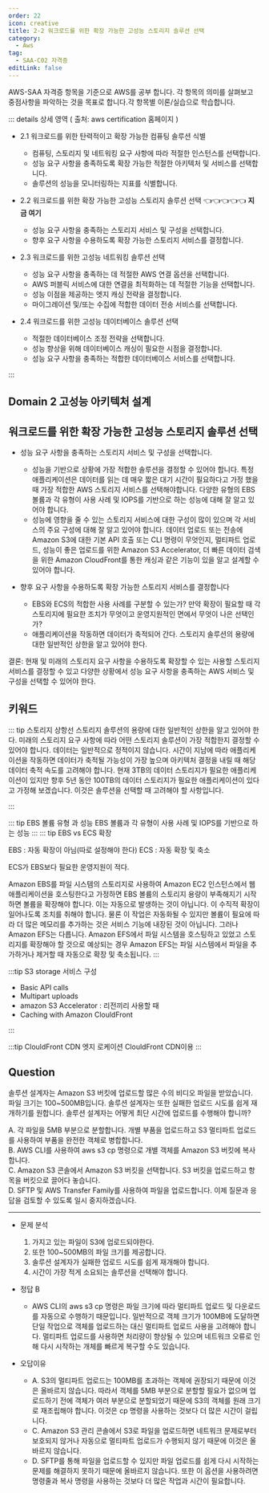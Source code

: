```yaml
---
order: 22
icon: creative
title: 2-2 워크로드를 위한 확장 가능한 고성능 스토리지 솔루션 선택
category: 
  - Aws
tag: 
  - SAA-C02 자격증
editLink: false
---
```


AWS-SAA 자격증 항목을 기준으로 AWS를 공부 합니다. 각 항목의 의미를 살펴보고 중점사항을 파악하는 것을 목표로 합니다.각 항목별 이론/실습으로 학습합니다.

::: details 상세 영역 ( 출처: aws certification 홈페이지 )

* 2.1 워크로드를 위한 탄력적이고 확장 가능한 컴퓨팅 솔루션 식별  
  * 컴퓨팅, 스토리지 및 네트워킹 요구 사항에 따라 적절한 인스턴스를 선택합니다.
  * 성능 요구 사항을 충족하도록 확장 가능한 적절한 아키텍처 및 서비스를 선택합니다.
  * 솔루션의 성능을 모니터링하는 지표를 식별합니다.

* 2.2 워크로드를 위한 확장 가능한 고성능 스토리지 솔루션 선택 👈👈👈👈👈 **지금 여기**
  * 성능 요구 사항을 충족하는 스토리지 서비스 및 구성을 선택합니다.
  * 향후 요구 사항을 수용하도록 확장 가능한 스토리지 서비스를 결정합니다.

* 2.3 워크로드를 위한 고성능 네트워킹 솔루션 선택
  * 성능 요구 사항을 충족하는 데 적절한 AWS 연결 옵션을 선택합니다.
  * AWS 퍼블릭 서비스에 대한 연결을 최적화하는 데 적절한 기능을 선택합니다.
  * 성능 이점을 제공하는 엣지 캐싱 전략을 결정합니다.
  * 마이그레이션 및/또는 수집에 적합한 데이터 전송 서비스를 선택합니다.

* 2.4 워크로드를 위한 고성능 데이터베이스 솔루션 선택
  * 적절한 데이터베이스 조정 전략을 선택합니다.
  * 성능 향상을 위해 데이터베이스 캐싱이 필요한 시점을 결정합니다.
  * 성능 요구 사항을 충족하는 적합한 데이터베이스 서비스를 선택합니다.

:::

## Domain 2 고성능 아키텍처 설계
## 워크로드를 위한 확장 가능한 고성능 스토리지 솔루션 선택


- 성능 요구 사항을 충족하는 스토리지 서비스 및 구성을 선택합니다.
  - 성능을 기반으로 상황에 가장 적합한 솔루션을 결정할 수 있어야 합니다. 특정 애플리케이션은 데이터를 읽는 데 매우 짧은 대기 시간이 필요하다고 가정 했을 때 가장 적합한 AWS 스토리지 서비스를 선택해야합니다. 다양한 유형의 EBS 볼륨과 각 유형이 사용 사례 및 IOPS를 기반으로 하는 성능에 대해 잘 알고 있어야 합니다. 
  - 성능에 영향을 줄 수 있는 스토리지 서비스에 대한 구성이 많이 있으며 각 서비스의 주요 구성에 대해 잘 알고 있어야 합니다. 데이터 업로드 또는 전송에  Amazon S3에 대한 기본 API 호출 또는 CLI 명령이 무엇인지,  멀티파트 업로드, 성능이 좋은 업로드를 위한 Amazon S3 Accelerator, 더 빠른 데이터 검색을 위한 Amazon CloudFront를 통한 캐싱과 같은 기능이 있을 알고 설계할 수 있어야 합니다.

- 향후 요구 사항을 수용하도록 확장 가능한 스토리지 서비스를 결정합니다
  -  EBS와 ECS의 적합한 사용 사례를 구분할 수 있는가? 만약 확장이 필요할 때 각 스토리지에 필요한 조치가 무엇이고 운영지원적인 면에서 무엇이 나은 선택인가?
  -   애플리케이션을 작동하면 데이터가 축적되어 간다. 스토리지 솔루션의 용량에 대한 일반적인 상한을 알고 있어야 한다. 

결론: 현재 및 미래의 스토리지 요구 사항을 수용하도록 확장할 수 있는 사용할 스토리지 서비스를 결정할 수 있고 다양한 상황에서 성능 요구 사항을 충족하는 AWS 서비스 및 구성을 선택할 수 있어야 한다.

## 키워드

::: tip 스토리지 상항선
스토리지 솔루션의 용량에 대한 일반적인 상한을 알고 있어야 한다. 
미래의 스토리지 요구 사항에 따라 어떤 스토리지 솔루션이 가장 적합한지 결정할 수 있어야 합니다. 데이터는 일반적으로 정적이지 않습니다. 시간이 지남에 따라 애플리케이션을 작동하면 데이터가 축적될 가능성이 가장 높으며 아키텍처 결정을 내릴 때 해당 데이터 축적 속도를 고려해야 합니다. 현재 3TB의 데이터 스토리지가 필요한 애플리케이션이 있지만 향후 5년 동안 100TB의 데이터 스토리지가 필요한 애플리케이션이 있다고 가정해 보겠습니다. 이것은 솔루션을 선택할 때 고려해야 할 사항입니다.  

:::

::: tip EBS 볼륨 유형 과 성능
EBS 볼륨과 각 유형이 사용 사례 및 IOPS를 기반으로 하는 성능
:::
::: tip EBS vs ECS 확장

  EBS : 자동 확장이 아님(따로 설정해야 한다)
  ECS : 자동 확장 및 축소
  
  ECS가 EBS보다 필요한 운영지원이 적다.

  Amazon EBS를 파일 시스템의 스토리지로 사용하여 Amazon EC2 인스턴스에서 웹 애플리케이션을 호스팅한다고 가정하면  EBS 볼륨의 스토리지 용량이 부족해지기 시작하면 볼륨을 확장해야 합니다. 이는 자동으로 발생하는 것이 아닙니다. 이 수직적 확장이 일어나도록 조치를 취해야 합니다. 물론 이 작업은 자동화될 수 있지만 볼륨이 필요에 따라 더 많은 메모리를 추가하는 것은 서비스 기능에 내장된 것이 아닙니다. 그러나 Amazon EFS는 다릅니다. Amazon EFS에서 파일 시스템을 호스팅하고 있었고 스토리지를 확장해야 할 것으로 예상되는 경우  Amazon EFS는 파일 시스템에서 파일을 추가하거나 제거할 때 자동으로 확장 및 축소됩니다.
  :::
  

:::tip S3 storage 서비스 구성 
- Basic API calls
- Multipart uploads
- amazon S3 Accelerator : 리전끼리 사용할 때
- Caching with Amazon ClouldFront

:::

:::tip ClouldFront CDN
엣지 로케이션
ClouldFront CDN이용
:::
## Question 

솔루션 설계자는 Amazon S3 버킷에 업로드할 많은 수의 비디오 파일을 받았습니다. 파일 크기는 100~500MB입니다. 솔루션 설계자는 또한 실패한 업로드 시도를 쉽게 재개하기를 원합니다. 솔루션 설계자는 어떻게 최단 시간에 업로드를 수행해야 합니까?

A. 각 파일을 5MB 부분으로 분할합니다. 개별 부품을 업로드하고 S3 멀티파트 업로드를 사용하여 부품을 완전한 객체로 병합합니다.  
B. AWS CLI를 사용하여 aws s3 cp 명령으로 개별 객체를 Amazon S3 버킷에 복사합니다.  
C. Amazon S3 콘솔에서 Amazon S3 버킷을 선택합니다. S3 버킷을 업로드하고 항목을 버킷으로 끌어다 놓습니다.  
D. SFTP 및 AWS Transfer Family를 사용하여 파일을 업로드합니다. 이제 질문과 응답을 검토할 수 있도록 일시 중지하겠습니다.

--- 

* 문제 분석
  1) 가지고 있는 파일이 S3에 업로드되야한다.
  2) 또한 100~500MB의 파일 크기를 제공합니다. 
  3) 솔루션 설계자가 실패한 업로드 시도를 쉽게 재개해야 합니다.
  4) 시간이 가장 적게 소요되는 솔루션을 선택해야 합니다.

* 정답 B  
  *  AWS CLI의  aws s3 cp 명령은 파일 크기에 따라 멀티파트 업로드 및 다운로드를 자동으로 수행하기 때문입니다. 일반적으로 객체 크기가 100MB에 도달하면 단일 작업으로 객체를 업로드하는 대신 멀티파트 업로드 사용을 고려해야 합니다. 멀티파트 업로드를 사용하면 처리량이 향상될 수 있으며 네트워크 오류로 인해 다시 시작하는 개체를 빠르게 복구할 수도 있습니다.

* 오답이유 
  * A. S3의 멀티파트 업로드는 100MB를 초과하는 객체에 권장되기 때문에 이것은 올바르지 않습니다. 따라서 객체를 5MB 부분으로 분할할 필요가 없으며 업로드하기 전에 객체가 여러 부분으로 분할되었기 때문에 S3의 객체를 원래 크기로 재조립해야 합니다. 이것은 cp 명령을 사용하는 것보다 더 많은 시간이 걸립니다.
  * C. Amazon S3 관리 콘솔에서 S3로 파일을 업로드하면 네트워크 문제로부터 보호되지 않거나 자동으로 멀티파트 업로드가 수행되지 않기 때문에 이것은 올바르지 않습니다.
  * D. SFTP를 통해 파일을 업로드할 수 있지만 파일 업로드를 쉽게 다시 시작하는 문제를 해결하지 못하기 때문에 올바르지 않습니다. 또한 이 옵션을 사용하려면 명령줄과 복사 명령을 사용하는 것보다 더 많은 작업과 시간이 필요합니다.
